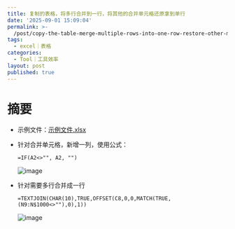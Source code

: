 ```yaml
---
title: 复制的表格，将多行合并到一行，将其他的合并单元格还原拿到单行
date: '2025-09-01 15:09:04'
permalink: >-
  /post/copy-the-table-merge-multiple-rows-into-one-row-restore-other-merged-cells-to-get-a-single-row-1ufjuc.html
tags:
  - excel｜表格
categories:
  - Tool｜工具效率
layout: post
published: true
---
```






# 摘要

- 示例文件：[示例文件.xlsx](assets/示例文件-20250901152946-yra94bv.xlsx)
- 针对合并单元格，新增一列，使用公式：

  ```excel
  =IF(A2<>"", A2, "")
  ```
  ![image](https://chenxie-fun.oss-cn-shenzhen.aliyuncs.com/image-20250901152931-1vww0ck.png)
- 针对需要多行合并成一行

  ```excel
  =TEXTJOIN(CHAR(10),TRUE,OFFSET(C8,0,0,MATCH(TRUE,(N9:N$1000<>""),0),1))
  ```
  ![image](https://chenxie-fun.oss-cn-shenzhen.aliyuncs.com/image-20250901152823-iyxb245.png)

